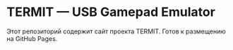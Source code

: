 # TERMIT — USB Gamepad Emulator

Этот репозиторий содержит сайт проекта TERMIT.
Готов к размещению на GitHub Pages.